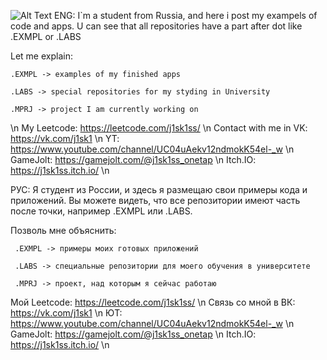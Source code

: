 ![Alt Text](https://raw.githubusercontent.com/alansmathew/alansmathew/master/lang.gif)
ENG:
  I`m a student from Russia, and here i post my exampels of code and apps.
  U can see that all repositories have a part after dot like .EXMPL or .LABS
  
  Let me explain:
  
    .EXMPL -> examples of my finished apps
    
    .LABS -> special repositories for my styding in University
    
    .MPRJ -> project I am currently working on
  \n
  My Leetcode: https://leetcode.com/j1sk1ss/ \n
  Contact with me in VK: https://vk.com/j1sk1 \n 
                     YT: https://www.youtube.com/channel/UC04uAekv12ndmokK54el-_w \n
                     GameJolt: https://gamejolt.com/@j1sk1ss_onetap \n
                     Itch.IO: https://j1sk1ss.itch.io/ \n

РУС:
  Я студент из России, и здесь я размещаю свои примеры кода и приложений.
   Вы можете видеть, что все репозитории имеют часть после точки, например .EXMPL или .LABS.
   
   Позволь мне объяснить:
   
     .EXMPL -> примеры моих готовых приложений
     
     .LABS -> специальные репозитории для моего обучения в университете
     
     .MPRJ -> проект, над которым я сейчас работаю
     
  Мой Leetcode: https://leetcode.com/j1sk1ss/ \n
  Связь со мной в ВК: https://vk.com/j1sk1 \n
                  ЮТ: https://www.youtube.com/channel/UC04uAekv12ndmokK54el-_w \n
                  GameJolt: https://gamejolt.com/@j1sk1ss_onetap \n
                  Itch.IO: https://j1sk1ss.itch.io/ \n
<!--
https://raw.githubusercontent.com/alansmathew/alansmathew/master/lang.gif
**j1sk1ss/j1sk1ss** is a ✨ _special_ ✨ repository because its `README.md` (this file) appears on your GitHub profile.

Here are some ideas to get you started:

- 🔭 I’m currently working on ...
- 🌱 I’m currently learning ...
- 👯 I’m looking to collaborate on ...
- 🤔 I’m looking for help with ...
- 💬 Ask me about ...
- 📫 How to reach me: ...
- 😄 Pronouns: ...
- ⚡ Fun fact: ...
-->
